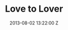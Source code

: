 ---
title: Love to Lover
date: 2013-08-02 13:22:00 Z
categories:
- Music Videos
position: 0
client: Florence and the Machine
video: https://vimeo.com/71561534
image: "/uploads/florence-and-the-machine-love-to-lover.jpg"
is-featured: true
director: Vince Haycock
production-company: Somesuch
awards: 
- Nomination for best cinematography UKMVAs 2013
layout: page
---